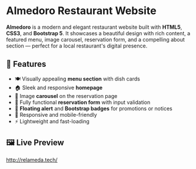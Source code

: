 # Almedoro Restaurant Website

**Almedoro** is a modern and elegant restaurant website built with **HTML5**, **CSS3**, and **Bootstrap 5**. It showcases a beautiful design with rich content, a featured menu, image carousel, reservation form, and a compelling about section — perfect for a local restaurant's digital presence.

## 🌟 Features

- 🍽️ Visually appealing **menu section** with dish cards
- 🏠 Sleek and responsive **homepage**
- 📸 Image **carousel** on the reservation page
- 📅 Fully functional **reservation form** with input validation
- 📢 **Floating alert** and **Bootstrap badges** for promotions or notices
- 📱 Responsive and mobile-friendly
- ⚡ Lightweight and fast-loading

## 🖼 Live Preview

http://relameda.tech/

